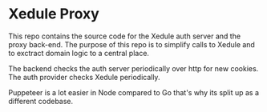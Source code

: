 # Xedule Proxy

This repo contains the source code for the Xedule auth server and the proxy back-end. The purpose of this repo is to simplify calls to Xedule and to exctract domain logic to a central place.

The backend checks the auth server periodically over http for new cookies. The auth provider checks Xedule periodically.

Puppeteer is a lot easier in Node compared to Go that's why its split up as a different codebase.